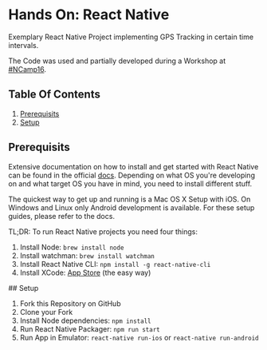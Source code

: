# Hands On: React Native

Exemplary React Native Project implementing GPS Tracking in certain time intervals.

The Code was used and partially developed during a Workshop at [#NCamp16](https://twitter.com/search?q=%23ncamp16&src=typd).

## Table Of Contents
1. [Prerequisits](#prerequisits)
2. [Setup](#setup)

## Prerequisits
Extensive documentation on how to install and get started with React Native can be found in the official [docs](https://facebook.github.io/react-native/docs/getting-started.html). Depending on what OS you're developing on and what target OS you have in mind, you need to install different stuff.

The quickest way to get up and running is a Mac OS X Setup with iOS. On Windows and Linux only Android development is available. For these setup guides, please refer to the docs.

TL;DR: To run React Native projects you need four things:

1. Install Node: `brew install node`
2. Install watchman: `brew install watchman`
3. Install React Native CLI: `npm install -g react-native-cli`
4. Install XCode: [App Store](https://itunes.apple.com/us/app/xcode/id497799835?mt=12) (the easy way)

## Setup
1. Fork this Repository on GitHub
2. Clone your Fork
3. Install Node dependencies: `npm install`
4. Run React Native Packager: `npm run start`
5. Run App in Emulator: `react-native run-ios` or `react-native run-android`
